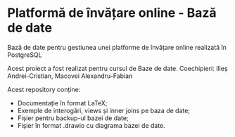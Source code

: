 # Platformă de învățare online - Bază de date
Bază de date pentru gestiunea unei platforme de învățare online realizată în PostgreSQL

Acest proiect a fost realizat pentru cursul de Baze de date.
Coechipieri: Ilieș Andrei-Cristian, Macovei Alexandru-Fabian

Acest repository conține:
* Documentație în format LaTeX;
* Exemple de interogări, views și inner joins pe baza de date;
* Fișier pentru backup-ul bazei de date;
* Fișier în format .drawio cu diagrama bazei de date.
